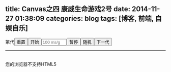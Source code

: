 title: Canvas之四 康威生命游戏2号
date: 2014-11-27 01:38:09
categories: blog
tags: [博客, 前端, 自娱自乐]
---
<link rel="stylesheet" type="text/css" href="/css/canvas4.css">
<div style="display:inline-block;">第<span id="generation" style="width: 100px;"></span>代<button onclick="reset();">重置</button><button onclick="start();">开始</button><input id="speed" placeholder="100 ms/g" style="width: 80px"><button onclick="stop();">暂停</button><button onclick="random();">随机</button><button onclick="nextGeneration();">下一代</button></div><hr><div><div class="left"><table id="diyTable"></table></div><canvas id="myCanvas" width="440" height="440">您的浏览器不支持HTML5</canvas></div>
<script>
    var ifInit = false;
    var canvas = document.getElementById("myCanvas");
    var height = canvas.height,
        width = canvas.width,
        context = canvas.getContext("2d");
    var tx = 40,
        ty = 40;    // 记录长宽有多少个方块
    var cellWidth = height / ty,
        cellHeight = width / tx;    // 小细胞的长宽
    var lastData = [];  // 记录上一代的数据
    var data = [];     // (height+2) * (width + 2)
    var generation;
    var born = 3,   // 当周围有三个活着的时候，这个位置会活一个
        keep = 2;   // 当周围有两个的时候，这个位置不变，其他情况都死
    var running; // 是否运行
    var intervalTime = 100;   // 每次迭代的时间间隔
    var generationText = document.getElementById("generation");
    var diyTable = document.getElementById("diyTable");


    // 初始化数据和canvas
    function init() {
        generation = 0;
        running = false;
        intervalTime = parseInt(document.getElementById("speed").value);
        lastData = buildTwoDArray(ty + 2, tx + 2);
        data = buildTwoDArray(ty + 2, tx + 2);
        context.clearRect(0, 0, width, height);
        generationText.innerHTML = generation;
        ifInit ? 1 : initTable();
        clearTable();
    }

    // 随机生成数据
    function random() {
    	init();
        lastData = buildTwoDArray(ty + 2, tx + 2);
        data = buildTwoDArray(ty + 2, tx + 2);
        // 生成画面的内容，即data的数据
        for (var i = 0; i < ty; i++) {
            for (var j = 0; j < tx; j++) {
                if (Math.random() > 0.8) {
                    data[i + 1][j + 1] = 1;
                }
            }
        }
        // 随机生成后要画出来
        paintTable();
        paint();
    }

    // 初始化选择变革
    function initTable() {
        // 绘制表格
        var html = [];
        for (var i = 0; i < ty; i++) {
            html.push("<tr>");
            for (var j = 0; j < tx; j++) {
                html.push("<td onclick='selectCell(this, " + i + "," + j + ");'></td>")
            }
            html.push("</tr>");
        }
        diyTable.innerHTML = html.join("");
        ifInit = true;
    }

    function selectCell(cell, x, y) {
        if (data[x + 1][y + 1]) {
            // 取消选择
            cell.style.backgroundColor = "white";
            data[x + 1][y + 1] = 0;
        } else {
            // 选择
            cell.style.backgroundColor = "blue";
            data[x + 1][y + 1] = 1;
        }
    }

    // 清空选择表格
    function clearTable() {
        // 恢复所有单元格的颜色
        for (var i = 0; i < ty; i++) {
            for (var j = 0; j < tx; j++) {
                diyTable.rows[i].cells[j].style.backgroundColor = "white";
            }
        }
        // 恢复数据
        lastData = buildTwoDArray(ty + 2, tx + 2);
        data = buildTwoDArray(ty + 2, tx + 2);
    }

    // 填充选择表格
    function paintTable() {
        for (var i = 0; i < ty; i++) {
            for (var j = 0; j < tx; j++) {
                if (data[i + 1][j + 1]) {
                    diyTable.rows[i].cells[j].style.backgroundColor = "blue";
                } else {
                    diyTable.rows[i].cells[j].style.backgroundColor = "white";
                }
            }
        }
    }

    function drawCell(y, x) {
        var cx = x * cellWidth;
        var cy = y * cellHeight;
        context.fillStyle = "Gold";
        context.fillRect(cx, cy, cellWidth, cellHeight);
        context.strokeStyle = "DarkGoldenRod";
        context.strokeRect(cx + 1, cy + 1, cellWidth - 2, cellHeight - 2);
    }

    function killCell(y, x) {
        var cx = x * cellWidth;
        var cy = y * cellHeight;
        context.clearRect(cx, cy, cellWidth, cellWidth);
    }

    // 将数据画到canvas上
    function paint() {
        for (var i = 0; i < ty; i++) {
            for (var j = 0; j < tx; j++) {
                if (data[i + 1][j + 1] && !lastData[i + 1][j + 1]) {
                    // 有生命
                    drawCell(i, j);
                } else if (!data[i + 1][j + 1] && lastData[i + 1][j + 1]) {
                    // 没有生命
                    killCell(i, j);
                }
            }
        }
        generationText.innerHTML = generation;
    }

    // 生成二维数组，所有初始化为0
    function buildTwoDArray(x, y) {
        var arr = [];
        for (var i = 0; i < x; i++) {
            arr[i] = [];
            for (var j = 0; j < y; j++) {
                arr[i][j] = 0;
            }
        }
        return arr;
    }

    // 进行这一代的计算，并将上一代的数据保存到lastData中
    function generate() {
        lastData = data;
        data = buildTwoDArray(ty + 2, tx + 2);
        // 重新生成新一代的数据
        for (var i = 1; i <= ty; i++) {
            for (var j = 1; j <= tx; j++) {
                // 周围有几个或者的
                var state = lastData[i - 1][j - 1] + lastData[i - 1][j] + lastData[i - 1][j + 1] +
                        lastData[i][j - 1] + lastData[i][j + 1] +
                        lastData[i + 1][j - 1] + lastData[i + 1][j] + lastData[i + 1][j + 1];
                if (state == born) {
                    data[i][j] = 1;
                } else if (state == keep) {
                    data[i][j] = lastData[i][j];
                } else {
                    data[i][j] = 0;
                }
            }
        }
        generation++;
    }

    function start() {
        intervalTime = parseInt(document.getElementById("speed").value, 10);
        function run() {
            if (running) {
                setTimeout(function () {
                    paint();
                    generate();
                    run();
                }, intervalTime);
            }
        }
        running = true;
        run();
    }

    function stop() {
        running = false;
    }

    function reset() {
        init();
    }

    function nextGeneration() {
        paint();
        generate();
    }

    window.addEventListener("load", init, true);

</script>